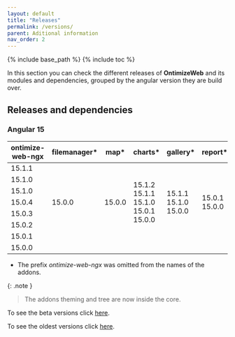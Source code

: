 ```yaml
---
layout: default
title: "Releases"
permalink: /versions/
parent: Aditional information
nav_order: 2
---
```


{% include base_path %}
{% include toc %}

In this section you can check the different releases of **OntimizeWeb** and its modules and dependencies, grouped by the angular version they are build over.

## Releases and dependencies

### Angular 15

<table>
    <thead>
        <tr>
            <th>ontimize-web-ngx</th>
            <th>filemanager*</th>
            <th>map*</th>
            <th>charts*</th>
            <th>gallery*</th>
            <th>report*</th>
            <th>keycloak*</th>
        </tr>
    </thead>
    <tbody>
     <tr>
        <td>15.1.1</td>
        <td rowspan="7">15.0.0</td>
        <td rowspan="7">15.0.0</td>
        <td rowspan="7">15.1.2<br>15.1.1<br>15.1.0<br>15.0.1<br>15.0.0</td>
        <td rowspan="7">15.1.1<br>15.1.0<br>15.0.0</td>
        <td rowspan="7">15.0.1<br>15.0.0</td>
        <td rowspan="7">15.0.0</td>
      </tr>
      <tr>
        <td>15.1.0</td>
      </tr>
      <tr>
        <td>15.1.0</td>
        <td rowspan="6">15.0.0</td>
        <td rowspan="6">15.0.0</td>
        <td rowspan="6">15.1.1<br>15.1.0<br>15.0.1<br>15.0.0</td>
        <td rowspan="6">15.1.1<br>15.1.0<br>15.0.0</td>
        <td rowspan="6">15.0.1<br>15.0.0</td>
        <td rowspan="6">15.0.0</td>
      </tr>
      <tr>
        <td>15.0.4</td>
      </tr>
      <tr>
        <td>15.0.3</td>
      </tr>
      <tr>
        <td>15.0.2</td>
      </tr>
      <tr>
        <td>15.0.1</td>
      </tr>
      <tr>
        <td>15.0.0</td>
      </tr>
  </tbody>
</table>

- The prefix _ontimize-web-ngx_ was omitted from the names of the addons.

{: .note }
> The addons theming and tree are now inside the core.

To see the beta versions click [here]({{base_path}}/beta-versions/).

To see the oldest versions click [here](https://ontimizeweb.github.io/docs/v8/versions/).

